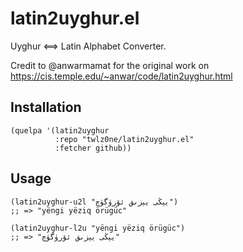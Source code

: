 # latin2uyghur.el

Uyghur <==> Latin Alphabet Converter.

Credit to @anwarmamat for the original work on https://cis.temple.edu/~anwar/code/latin2uyghur.html

## Installation

``` elisp
(quelpa '(latin2uyghur
          :repo "twlz0ne/latin2uyghur.el"
          :fetcher github))
```

## Usage

``` elisp
(latin2uyghur-u2l "يېڭى يېزىق ئۆرۈگۈچ")
;; => "yëngi yëziq örügüc"

(latin2uyghur-l2u "yëngi yëziq örügüc")
;; => "يېڭى يېزىق ئۆرۈگۈچ"
```

